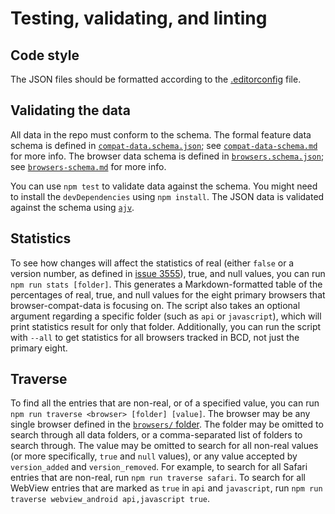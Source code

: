 # Testing, validating, and linting

## Code style

The JSON files should be formatted according to the [.editorconfig](https://github.com/mdn/browser-compat-data/blob/master/.editorconfig) file.

## Validating the data

All data in the repo must conform to the schema. The formal feature data schema is defined in [`compat-data.schema.json`](https://github.com/mdn/browser-compat-data/blob/master/schemas/compat-data.schema.json); see [`compat-data-schema.md`](https://github.com/mdn/browser-compat-data/blob/master/schemas/compat-data-schema.md) for more info. The browser data schema is defined in [`browsers.schema.json`](https://github.com/mdn/browser-compat-data/blob/master/schemas/browsers.schema.json); see [`browsers-schema.md`](https://github.com/mdn/browser-compat-data/blob/master/schemas/browsers-schema.md) for more info.

You can use `npm test` to validate data against the schema. You might need to install the `devDependencies` using `npm install`.
The JSON data is validated against the schema using [`ajv`](http://epoberezkin.github.io/ajv/).

## Statistics

To see how changes will affect the statistics of real (either `false` or a version number, as defined in [issue 3555](https://github.com/mdn/browser-compat-data/issues/3555)), true, and null values, you can run `npm run stats [folder]`. This generates a Markdown-formatted table of the percentages of real, true, and null values for the eight primary browsers that browser-compat-data is focusing on. The script also takes an optional argument regarding a specific folder (such as `api` or `javascript`), which will print statistics result for only that folder. Additionally, you can run the script with `--all` to get statistics for all browsers tracked in BCD, not just the primary eight.

## Traverse

To find all the entries that are non-real, or of a specified value, you can run `npm run traverse <browser> [folder] [value]`. The browser may be any single browser defined in the [`browsers/` folder](https://github.com/mdn/browser-compat-data/blob/master/browsers/). The folder may be omitted to search through all data folders, or a comma-separated list of folders to search through. The value may be omitted to search for all non-real values (or more specifically, `true` and `null` values), or any value accepted by `version_added` and `version_removed`. For example, to search for all Safari entries that are non-real, run `npm run traverse safari`. To search for all WebView entries that are marked as `true` in `api` and `javascript`, run `npm run traverse webview_android api,javascript true`.
